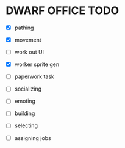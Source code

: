 DWARF OFFICE TODO
=================

- [x] pathing
- [x] movement

- [ ] work out UI
- [x] worker sprite gen
- [ ] paperwork task
- [ ] socializing
- [ ] emoting
- [ ] building
- [ ] selecting
- [ ] assigning jobs
